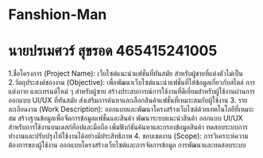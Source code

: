 # Fanshion-Man
# นายปรเมศวร์ สุขรอด 465415241005
1.ชื่อโครงการ (Project Name): เว็บไซต์แนะนำแฟชั่นที่ทันสมัย สำหรับผู้ชายที่แต่งตัวไม่เป็น
2.วัตถุประสงค์ของงาน (Objective):
  เพื่อพัฒนาเว็บไซต์แนะนำแฟชั่นที่ให้ข้อมูลเกี่ยวกับสไตล์ การแต่งกาย 
  และเทรนด์ใหม่ ๆ สำหรับผู้ฃาย
  สร้างประสบการณ์การใช้งานที่ดีเยี่ยมสำหรับผู้ใช้งานผ่านการออกแบบ UI/UX ที่ทันสมัย
  ส่งเสริมการค้นหาและเลือกสินค้าแฟชั่นที่เหมาะสมกับผู้ใช้งาน
3. รายละเอียดงาน (Work Description):
  ออกแบบและพัฒนาโครงสร้างเว็บไซต์ด้วยเทคโนโลยีที่เหมาะสม
  สร้างฐานข้อมูลเพื่อจัดการข้อมูลแฟชั่นและสินค้า
  พัฒนาระบบแนะนำสินค้า
  ออกแบบ UI/UX สำหรับการใช้งานบนเดสก์ท็อปและมือถือ
  เพิ่มฟังก์ชันค้นหาและกรองข้อมูลสินค้า
  ทดสอบระบบการทำงานและปรับปรุงให้ใช้งานได้อย่างมีประสิทธิภาพ
4. ขอบเขตงาน (Scope):
  การวิเคราะห์ความต้องการของผู้ใช้งาน
  ออกแบบโครงสร้างเว็บไซต์และการจัดการข้อมูล
  การพัฒนาและทดสอบระบบ
